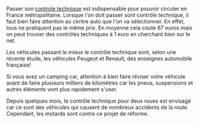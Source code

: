 Passer son <a href="http://www.controleauto.com">controle technique</a> est indispensable pour pouvoir circuler en France métropolitaine. Lorsque l'on doit passer sont contrôle technique, il faut bien faire attention au centre auto que l'on va sélectionner. En effet, tous ne pratiquent pas le même prix. En moyenne cela coute 67 euros mais on peut trouver des contrôles techniques à 1 euro en cherchant bien sur le net. 

Les véhicules passant le mieux le contrôle technique sont, selon une récente étude, les véhicules Peugeot et Renault, des enseignes automobile française! 

Si vous avez un camping car, attention à bien faire réviser votre véhicule avant de faire plusieurs milliers de kilomètres car les pneus, suspensions et autres éléments vont plus rapidement s'user. 

Depuis quelques mois, le contrôle technique pour deux roues est envisagé car ce sont des véhicules qui causent de nombreux accidents de la route. Cependant, les motards sont contre ce projet de réforme. 
